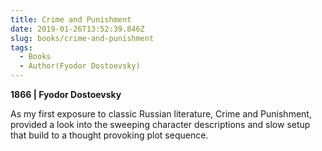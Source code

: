 ```yaml
---
title: Crime and Punishment
date: 2019-01-26T13:52:39.846Z
slug: books/crime-and-punishment
tags:
  - Books
  - Author(Fyodor Dostoevsky)
---
```


**1866 | Fyodor Dostoevsky**

As my first exposure to classic Russian literature, Crime and Punishment, provided a look into the sweeping character descriptions and slow setup that build to a thought provoking plot sequence.
